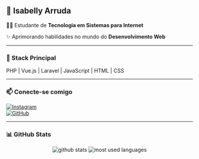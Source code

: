 ## **🩷  Isabelly Arruda**  

👩‍💻 Estudante de **Tecnologia em Sistemas para Internet** 

✨ Aprimorando habilidades no mundo do **Desenvolvimento Web**

---
### **🚀 Stack Principal**  
PHP | Vue.js | Laravel | JavaScript | HTML | CSS  

---
### **📫 Conecte-se comigo**  
[![Instagram](https://img.shields.io/badge/-Instagram-%23E4405F?style=flat-square&logo=instagram&logoColor=white)](https://www.instagram.com/isabellyarruda/)  
[![GitHub](https://img.shields.io/badge/-GitHub-%23E4405F?style=flat-square&logo=github&logoColor=white)](https://github.com/IsabellyArrudaa)  

---
### 📊 GitHub Stats

<p align="center">
  <img src="https://github-readme-stats.vercel.app/api?username=IsabellyArrudaa&show_icons=true&theme=tokyonight&locale=pt-br" alt="github stats" />
  <img src="https://github-readme-stats.vercel.app/api/top-langs/?username=IsabellyArrudaa&layout=compact&theme=tokyonight&locale=pt-br" alt="most used languages" />
</p>
